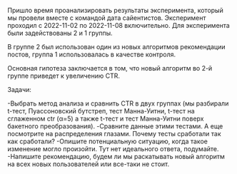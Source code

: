 
Пришло время проанализировать результаты эксперимента, который мы провели вместе с командой дата сайентистов. Эксперимент проходил с 2022-11-02 по 2022-11-08 включительно. Для эксперимента были задействованы 2 и 1 группы. 

В группе 2 был использован один из новых алгоритмов рекомендации постов, группа 1 использовалась в качестве контроля. 

Основная гипотеза заключается в том, что новый алгоритм во 2-й группе приведет к увеличению CTR. 

Задачи:

-Выбрать метод анализа и сравнить CTR в двух группах (мы разбирали t-тест, Пуассоновский бутстреп, тест Манна-Уитни, t-тест на сглаженном ctr (α=5) а также t-тест и тест Манна-Уитни поверх бакетного преобразования).
-Сравните данные этими тестами. А еще посмотрите на распределения глазами. Почему тесты сработали так как сработали? 
-Опишите потенциальную ситуацию, когда такое изменение могло произойти. Тут нет идеального ответа, подумайте.
-Напишите рекомендацию, будем ли мы раскатывать новый алгоритм на всех новых пользователей или все-таки не стоит.
